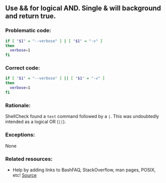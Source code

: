 ##  Use && for logical AND. Single & will background and return true.

### Problematic code:

```sh
if [ "$1" = "--verbose" ] | [ "$1" = "-v" ]
then
  verbose=1
fi
```

### Correct code:

```sh
if [ "$1" = "--verbose" ] || [ "$1" = "-v" ]
then
  verbose=1
fi
```
### Rationale:

ShellCheck found a `test` command followed by a `|`. This was undoubtedly intended as a logical OR (`||`).

### Exceptions:

None

### Related resources:

* Help by adding links to BashFAQ, StackOverflow, man pages, POSIX, etc!
[Source](https://github.com/koalaman/shellcheck/wiki/SC2266)

